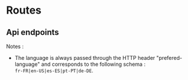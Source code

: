 # Routes

## Api endpoints


<!-- /game/list (, permet d’obtenir des données comme la popularité ou le taux de réussite par jeux)-->

Notes :

- The language is always passed through the HTTP header "prefered-language" and corresponds to the following schema  :<br>`fr-FR|en-US|es-ES|pt-PT|de-DE`.

